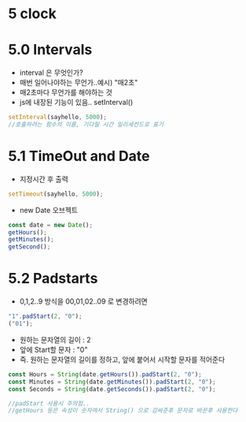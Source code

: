 # 5 clock

# 5.0 Intervals

- interval 은 무엇인가?
- 매번 일어나야하는 무언가..예시) "매2초"
- 매2초마다 무언가를 해야하는 것
- js에 내장된 기능이 있음.. setInterval()

```js
setInterval(sayhello, 5000);
//호출하려는 함수의 이름, 기다릴 시간 밀리세컨드로 표기
```

# 5.1 TimeOut and Date

- 지정시간 후 출력

```js
setTimeout(sayhello, 5000);
```

- new Date 오브젝트

```js
const date = new Date();
getHours();
getMinutes();
getSecond();
```

# 5.2 Padstarts

- 0,1,2..9 방식을 00,01,02..09 로 변경하려면

```js
"1".padStart(2, "0");
("01");
```

- 원하는 문자열의 길이 : 2
- 앞에 Start할 문자 : "0"
- 즉. 원하는 문자열의 길이를 정하고, 앞에 붙어서 시작할 문자를 적어준다

```js
const Hours = String(date.getHours()).padStart(2, "0");
const Minutes = String(date.getMinutes()).padStart(2, "0");
const Seconds = String(date.getSeconds()).padStart(2, "0");

//padStart 사용시 주의점..
//getHours 등은 속성이 숫자여서 String() 으로 감싸준후 문자로 바꾼후 사용한다
```
